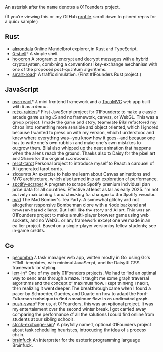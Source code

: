 An asterisk after the name denotes a 01Founders project.

(If you're viewing this on my GitHub [profile](https://github.com/pjtunstall), scroll down to pinned repos for a quick sample.)

## Rust

- [almondala](https://github.com/pjtunstall/almondala) Online Mandelbrot explorer, in Rust and TypeScript.
- [0-shell](https://github.com/pjtunstall/0-shell)* A simple shell.
- [holocron](https://github.com/pjtunstall/holocron) A program to encrypt and decrypt messages with a hybrid cryptosystem, combining a conventional key-exchange mechanism with one of the proposed post-quantum algorithms.
- [smart-road](https://github.com/pjtunstall/smart-road)* A traffic simulation. (First 01Founders Rust project.)

## JavaScript

- [overreact](https://github.com/pjtunstall/overreact)* A mini frontend framework and a [TodoMVC](https://todomvc.com/) web app built with it as a demo.
- [retro-raiders](https://github.com/pjtunstall/retro-raiders)* First JavaScript project for 01Founders: to make a classic arcade game using JS and no framework, canvas, or WebGL. This was a group project. I made the game and story, teammate Bilal refactored my chaos into something more sensible and object oriented, which I ignored because I wanted to press on with my version, which I understood and knew where everything was--you know how it goes--and because one has to write one's own rubbish and make one's own mistakes to outgrow them. Bilal also whipped up the neat animation that happens when the aliens reach the ground. Thanks also to Daisy for the pixel art and Shane for the original scoreboard.
- [react-tarot](https://github.com/pjtunstall/react-tarot) Personal project to introduce myself to React: a carousel of AI-generated tarot cards.
- [ziggurats](https://github.com/pjtunstall/ziggurats) An exercise to help me learn about Canvas animations and MVC architecture, which also turned into an exploration of performance.
- [spotify-scraper](https://github.com/pjtunstall/spotify-scraper) A program to scrape Spotify premium individual plan price data for all countries. Effective at least as far as early 2025. I'm not actively maintaining it and checking for changes to the Spotify website.
- [mad](https://github.com/pjtunstall/mad) The Mad Bomber's Tea Party. A somewhat glitchy and not altogether responsive Bomberman clone with a Node backend and browser-based clients. But I still like the story and AI art. This was an 01Founders project to make a multi-player browser game using web sockets, and no WebGL or any framework except one we made in an earlier project. Based on a single-player version by fellow students; see in-game credits.

## Go

- [penumbra](https://github.com/pjtunstall/penumbra) A task manager web app, written mostly in Go, using Go's HTML templates, with minimal JavaScript, and the DaisyUI CSS framework for styling.
- [lem-in](https://github.com/pjtunstall/lem-in)* One of my early 01Founders projects. We had to find an optimal way to send ants through a maze. It taught me some graph traversal algorithms and the concept of maximum flow. I kept thinking I had it, then realizing it went deeper. The breakthrough came when I found a paper by Schroeder, Guedes, and Duarte on how to adapt the Ford-Fulkerson technique to find a maximum flow in an undirected graph.
- [push-swap](https://github.com/pjtunstall/push-swap)* For us, at 01Founders, this was an optional project. It was my entertainment over the second winter break. I got carried away comparing the performance of all the solutions I could find online from students at our sibling schools.
- [stock-exchange-sim](https://github.com/pjtunstall/stock-exchange-sim)* A playfully named, optional 01Founders project about task scheduling heuristics, introducing the idea of a process chain.
- [brainfuck](https://github.com/pjtunstall/brainfuck) An interpreter for the esoteric programming language Brainfuck.

